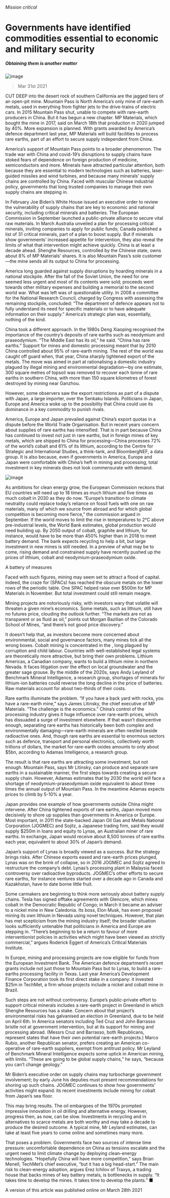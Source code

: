 ###### Mission critical
# Governments have identified commodities essential to economic and military security 
##### Obtaining them is another matter 
![image](images/20210403_fnp001.jpg) 
> Mar 31st 2021 
CUT DEEP into the desert rock of southern California are the jagged tiers of an open-pit mine. Mountain Pass is North America’s only mine of rare-earth metals, used in everything from fighter jets to the drive-trains of electric cars. In 2015 Mountain Pass shut, unable to compete with rare-earth producers in China. But it has begun a new chapter. MP Materials, which bought the mine in 2017, said on March 18th that production in 2020 jumped by 40%. More expansion is planned. With grants awarded by America’s defence department last year, MP Materials will build facilities to process rare earths, part of an effort to secure supply independent from China.
America’s support of Mountain Pass points to a broader phenomenon. The trade war with China and covid-19’s disruptions to supply chains have stoked fears of dependence on foreign production of medicine, semiconductors and more. Minerals have attracted particular attention, both because they are essential to modern technologies such as batteries, laser-guided missiles and wind turbines, and because many minerals’ supply chains are controlled by China. Faced with muscular Chinese industrial policy, governments that long trusted companies to manage their own supply chains are stepping in. 

In February Joe Biden’s White House issued an executive order to review the vulnerability of supply chains that are key to economic and national security, including critical minerals and batteries. The European Commission in September launched a public-private alliance to secure vital raw materials. In March Australia unveiled a plan for processing critical minerals, inviting companies to apply for public funds; Canada published a list of 31 critical minerals, part of a plan to boost supply. But if minerals show governments’ increased appetite for intervention, they also reveal the limits of what that intervention might achieve quickly. China is at least a decade ahead. Shenghe Resources, controlled by the Chinese state, owns about 8% of MP Materials’ shares. It is also Mountain Pass’s sole customer—the mine sends all its output to China for processing.
America long guarded against supply disruptions by hoarding minerals in a national stockpile. After the fall of the Soviet Union, the need for one seemed less urgent and most of its contents were sold; proceeds went towards other military expenses and building a memorial to the second world war. What was left was of questionable utility. In 2008 a committee for the National Research Council, charged by Congress with assessing the remaining stockpile, concluded: “The department of defence appears not to fully understand its need for specific materials or to have adequate information on their supply.” America’s strategic plan was, essentially, nothing of the kind. 
China took a different approach. In the 1980s Deng Xiaoping recognised the importance of the country’s deposits of rare earths such as neodymium and praseodymium. “The Middle East has its oil,” he said. “China has rare earths.” Support for mines and domestic processing meant that by 2010 China controlled about 95% of rare-earth mining. The rest of the world was caught off guard when, that year, China sharply tightened export of the metals. The move was aimed in part at rationalising a domestic industry plagued by illegal mining and environmental degradation—by one estimate, 300 square metres of topsoil was removed to recover each tonne of rare earths in southern China, with more than 150 square kilometres of forest destroyed by mining near Ganzhou.
However, some observers saw the export restrictions as part of a dispute with Japan, a large importer, over the Senkaku Islands. Politicians in Japan, Europe and America woke up to the possibility that China could use its dominance in a key commodity to punish rivals.
America, Europe and Japan prevailed against China’s export quotas in a dispute before the World Trade Organisation. But in recent years concern about supplies of rare earths has intensified. That is in part because China has continued to invest not just in rare earths, but in foreign mines of key metals, which are shipped to China for processing—China processes 72% of the world’s cobalt and 61% of its lithium, according to the Centre for Strategic and International Studies, a think-tank, and BloombergNEF, a data group. It is also because, even if governments in America, Europe and Japan were comfortable with China’s heft in mining and processing, total investment in key minerals does not look commensurate with demand.
![image](images/20210403_fnc322.png) 

As ambitions for clean energy grow, the European Commission reckons that EU countries will need up to 18 times as much lithium and five times as much cobalt in 2030 as they do now. “Europe’s transition to climate neutrality could replace today’s reliance on fossil fuels with one on raw materials, many of which we source from abroad and for which global competition is becoming more fierce,” the commission argued in September. If the world moves to limit the rise in temperatures to 2°C above pre-industrial levels, the World Bank estimates, global production would need building up. By 2050 output of cobalt, graphite and lithium, for instance, would have to be more than 450% higher than in 2018 to meet battery demand. The bank expects recycling to help a bit, but large investment in new mines is still needed. In a preview of what may be to come, rising demand and constrained supply have recently pushed up the prices of lithium, cobalt and neodymium-praseodymium oxide.
A battery of measures
Faced with such figures, mining may seem set to attract a flood of capital. Indeed, the craze for  (SPACs) has reached the obscure metals on the lower rows of the periodic table. One SPAC helped raise over $500m for MP Materials in November. But total investment could still remain meagre.
Mining projects are notoriously risky, with investors wary that volatile  will threaten a given mine’s economics. Some metals, such as lithium, still have no futures price, clouding the outlook further. “The markets are not as transparent or as fluid as oil,” points out Morgan Bazilian of the Colorado School of Mines, “and there’s not good price discovery.”
It doesn’t help that, as investors become more concerned about environmental, social and governance factors, many mines tick all the wrong boxes. Cobalt mining is concentrated in the , long plagued by corruption and child labour. Countries with well-established legal systems are theoretically more attractive, but bring their own problems. Lithium Americas, a Canadian company, wants to build a lithium mine in northern Nevada. It faces litigation over the effect on local groundwater and the greater sage grouse. By the middle of the 2020s, says Andy Leyland of Benchmark Mineral Intelligence, a research group, shortages of minerals for lithium-ion batteries could reverse the long decline in the price of batteries. Raw materials account for about two-thirds of their costs.
Rare earths illuminate the problem. “If you have a back yard with rocks, you have a rare-earth mine,” says James Litinsky, the chief executive of MP Materials. “The challenge is the economics.” China’s control of the processing industry gives it huge influence over rare-earth prices, which has dissuaded a surge of investment elsewhere. If that wasn’t disincentive enough, separating rare earths has historically been both complex and environmentally damaging—rare-earth minerals are often nestled beside radioactive ones. And, though rare earths are essential to enormous sectors such as defence, transport and personal electronics, collectively worth trillions of dollars, the market for rare-earth oxides amounts to only about $5bn, according to Adamas Intelligence, a research group.
The result is that rare earths are attracting some investment, but not enough. Mountain Pass, says Mr Litinsky, can produce and separate rare earths in a sustainable manner, the first steps towards creating a secure supply chain. However, Adamas estimates that by 2030 the world will face a shortage of neodymium-praseodymium oxide equivalent to about three times the annual output of Mountain Pass. In the meantime Adamas expects prices to climb by 5-10% a year. 
Japan provides one example of how governments outside China might intervene. After China tightened exports of rare earths, Japan moved more decisively to shore up supplies than governments in America or Europe. Most important, in 2011 the state-backed Japan Oil Gas and Metals National Corporation (JOGMEC) and Sojitz, a Japanese trading firm, said they would supply $250m in loans and equity to Lynas, an Australian miner of rare earths. In exchange, Japan would receive about 8,500 tonnes of rare earths each year, equivalent to about 30% of Japan’s demand.
Japan’s support of Lynas is broadly viewed as a success. But the strategy brings risks. After Chinese exports eased and rare-earth prices plunged, Lynas was on the brink of collapse, so in 2016 JOGMEC and Sojitz agreed to restructure the company’s debt. Lynas’s processing plant in Malaysia faced controversy over radioactive byproducts. JOGMEC’s other efforts to secure rare earths, for instance ventures started over a decade ago in Canada and Kazakhstan, have to date borne little fruit. 
Some carmakers are beginning to think more seriously about battery supply chains. Tesla has signed offtake agreements with Glencore, which mines cobalt in the Democratic Republic of Congo; in March it became an adviser to a nickel mine in New Caledonia. Its boss, Elon Musk, has even proposed mining its own lithium in Nevada using novel techniques. However, that plan has met scepticism from the mining industry itself; the broader situation looks sufficiently untenable that politicians in America and Europe are stepping in. “There’s beginning to be a return to favour of more interventionist policies in activities which might have been viewed as strictly commercial,” argues Roderick Eggert of America’s Critical Materials Institute.
In Europe, mining and processing projects are now eligible for funds from the European Investment Bank. The American defence department’s recent grants include not just those to Mountain Pass but to Lynas, to build a rare-earths processing facility in Texas. Last year America’s Development Finance Corporation took its first direct stake in a company: it invested $25m in TechMet, a firm whose projects include a nickel and cobalt mine in Brazil.
Such steps are not without controversy. Europe’s public-private effort to support critical minerals includes a rare-earth project in Greenland in which Shenghe Resources has a stake. Concern about that project’s environmental risks has galvanised an election in Greenland, due to be held on April 6th. In America senators including Ted Cruz and John Barrasso bristle not at government intervention, but at its support for mining and processing abroad. (Messrs Cruz and Barrasso, both Republicans, represent states that have their own potential rare-earth projects.) Marco Rubio, another Republican senator, prefers creating an American co-operative of rare-earth suppliers, exempt from antitrust policy. Mr Leyland of Benchmark Mineral Intelligence expects some uptick in American mining, with limits. “These are going to be global supply chains,” he says, “because you can’t change geology.”
Mr Biden’s executive order on supply chains may turbocharge government involvement; by early June his deputies must present recommendations for shoring up such chains. JOGMEC continues to show how governments’ activities might expand: its recent investments include mining for cobalt from Japan’s sea floor. 
This may bring results. The oil embargoes of the 1970s prompted impressive innovation in oil drilling and alternative energy. However, progress then, as now, can be slow. Investments in recycling and in alternatives to scarce metals are both worthy and may take a decade to produce the desired outcome. A typical mine, Mr Leyland estimates, can take at least five years to come online and sometimes many more. 
That poses a problem. Governments face two sources of intense time pressure: uncomfortable dependence on China as tensions escalate and the urgent need to limit climate change by deploying clean-energy technologies. “Hopefully China will have more competition,” says Brian Menell, TechMet’s chief executive, “but it has a big head-start.” The main risk to clean-energy adoption, argues Erez Ichilov of Traxys, a trading house that backs mines of key battery metals, is bottlenecks in supply. “It takes time to develop the mines. It takes time to develop the plants.” ■
A version of this article was published online on March 28th 2021
